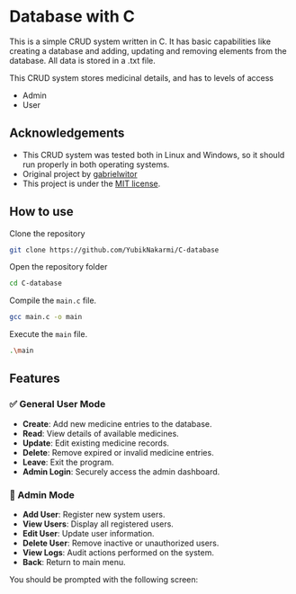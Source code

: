 
# Database with C

This is a simple CRUD system written in C. It has basic capabilities like creating a database and adding, updating and removing elements from the database. All data is stored in a .txt file.

This CRUD system stores medicinal details, and has to levels of access 
+ Admin
+ User



## Acknowledgements

 - This CRUD system was tested both in Linux and Windows, so it should run properly in both operating systems.
 - Original project by [gabrielwitor](https://github.com/gabrielwitor/CRUD-C)
 - This project is under the [MIT license](https://opensource.org/license/mit/).



## How to use

Clone the repository

```bash
git clone https://github.com/YubikNakarmi/C-database
```

Open the repository folder

```bash
cd C-database
```

Compile the `main.c` file.

```bash
gcc main.c -o main
```

Execute the `main` file.

```bash
.\main
```

## Features
### ✅ General User Mode
- **Create**: Add new medicine entries to the database.
- **Read**: View details of available medicines.
- **Update**: Edit existing medicine records.
- **Delete**: Remove expired or invalid medicine entries.
- **Leave**: Exit the program.
- **Admin Login**: Securely access the admin dashboard.

### 🔐 Admin Mode
- **Add User**: Register new system users.
- **View Users**: Display all registered users.
- **Edit User**: Update user information.
- **Delete User**: Remove inactive or unauthorized users.
- **View Logs**: Audit actions performed on the system.
- **Back**: Return to main menu.



You should be prompted with the following screen:





